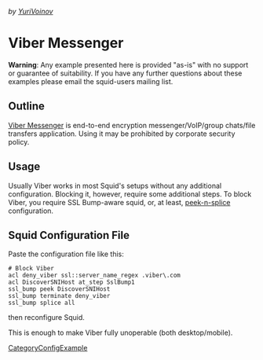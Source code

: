 *by
[YuriVoinov](/YuriVoinov#)*

# Viber Messenger

**Warning**: Any example presented here is provided "as-is" with no
support or guarantee of suitability. If you have any further questions
about these examples please email the squid-users mailing list.

## Outline

[Viber Messenger](https://viber.com) is end-to-end encryption
messenger/VoIP/group chats/file transfers application. Using it may be
prohibited by corporate security policy.

## Usage

Usually Viber works in most Squid's setups without any additional
configuration. Blocking it, however, require some additional steps. To
block Viber, you require SSL Bump-aware squid, or, at least,
[peek-n-splice](https://wiki.squid-cache.org/Features/SslPeekAndSplice)
configuration.

## Squid Configuration File

Paste the configuration file like this:

    # Block Viber
    acl deny_viber ssl::server_name_regex .viber\.com
    acl DiscoverSNIHost at_step SslBump1
    ssl_bump peek DiscoverSNIHost
    ssl_bump terminate deny_viber
    ssl_bump splice all

then reconfigure Squid.

This is enough to make Viber fully unoperable (both desktop/mobile).

[CategoryConfigExample](/CategoryConfigExample#)
